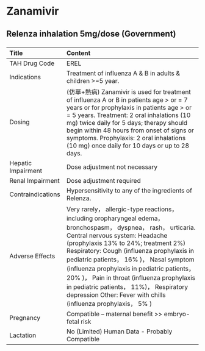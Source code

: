 # Zanamivir

## Relenza inhalation 5mg/dose (Government)

##### 

| Title              | Content                                                                                                                                                                                                                                                                                                                                                                                                                                                                                      |
|:-------------------|:---------------------------------------------------------------------------------------------------------------------------------------------------------------------------------------------------------------------------------------------------------------------------------------------------------------------------------------------------------------------------------------------------------------------------------------------------------------------------------------------|
| TAH Drug Code      | EREL                                                                                                                                                                                                                                                                                                                                                                                                                                                                                         |
| Indications        | Treatment of influenza A & B in adults & children >=5 year.                                                                                                                                                                                                                                                                                                                                                                                                                                  |
| Dosing             | (仿單+熱病) Zanamivir is used for treatment of influenza A or B in patients age > or = 7 years or for prophylaxis in patients age > or = 5 years. Treatment: 2 oral inhalations (10 mg) twice daily for 5 days; therapy should begin within 48 hours from onset of signs or symptoms. Prophylaxis: 2 oral inhalations (10 mg) once daily for 10 days or up to 28 days.                                                                                                                       |
| Hepatic Impairment | Dose adjustment not necessary                                                                                                                                                                                                                                                                                                                                                                                                                                                                |
| Renal Impairment   | Dose adjustment required                                                                                                                                                                                                                                                                                                                                                                                                                                                                     |
| Contraindications  | Hypersensitivity to any of the ingredients of Relenza.                                                                                                                                                                                                                                                                                                                                                                                                                                       |
| Adverse Effects    | Very rarely， allergic-type reactions， including oropharyngeal edema， bronchospasm， dyspnea， rash， urticaria. Central nervous system: Headache (prophylaxis 13% to 24%; treatment 2%) Respiratory: Cough (influenza prophylaxis in pediatric patients， 16% )， Nasal symptom (influenza prophylaxis in pediatric patients， 20% )， Pain in throat (influenza prophylaxis in pediatric patients， 11%)， Respiratory depression Other: Fever with chills (influenza prophylaxis， 5% ) |
| Pregnancy          | Compatible – maternal benefit >> embryo-fetal risk                                                                                                                                                                                                                                                                                                                                                                                                                                           |
| Lactation          | No (Limited) Human Data - Probably Compatible                                                                                                                                                                                                                                                                                                                                                                                                                                                |

